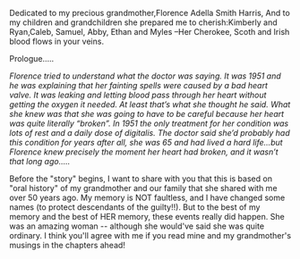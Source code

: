 
Dedicated to my precious grandmother,Florence Adella Smith Harris,
And to my children and grandchildren she prepared me to cherish:Kimberly and Ryan,Caleb, Samuel, Abby, Ethan and Myles –Her Cherokee, Scoth and Irish blood flows in your veins.</p>
<p>Prologue…..</p>
<p><em>Florence tried to understand what the doctor was saying.  It was 1951 and he was explaining that her fainting spells were caused by a bad heart valve.  It was leaking and letting blood pass through her heart without getting the oxygen it needed.  At least that’s what she thought he said.  What she knew was that she was going to have to be careful because her heart was quite literally “broken”.  In 1951 the only treatment for her condition was lots of rest and a daily dose  of digitalis.  The doctor said she’d probably had this condition for years after all, she was 65 and had lived a hard life…but Florence knew precisely the moment her heart had broken, and it wasn’t that long ago…..</em></p>
<p>      Before the "story" begins, I want to share with you that this is based on "oral history" of my grandmother and our family that she shared with me over 50 years ago.  My memory is NOT faultless, and I have changed some names (to protect descendants of the guilty!!).  But to the best of my memory and the best of HER memory, these events really did happen.  She was an amazing woman -- although she would've said she was quite ordinary.  I think you'll agree with me if you read mine and my grandmother's musings in the chapters ahead!

